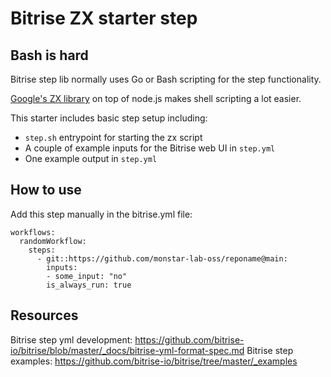 # Bitrise ZX starter step

## Bash is hard
Bitrise step lib normally uses Go or Bash scripting for the step functionality.

[Google's ZX library](https://github.com/google/zx) on top of node.js makes shell scripting a lot easier.

This starter includes basic step setup including:
 - `step.sh` entrypoint for starting the zx script
 - A couple of example inputs for the Bitrise web UI in `step.yml`
 - One example output in `step.yml`

## How to use 

Add this step manually in the bitrise.yml file:

```
workflows:
  randomWorkflow:
    steps:
      - git::https://github.com/monstar-lab-oss/reponame@main:
        inputs:
        - some_input: "no"
        is_always_run: true
```

## Resources

Bitrise step yml development: https://github.com/bitrise-io/bitrise/blob/master/_docs/bitrise-yml-format-spec.md
Bitrise step examples: https://github.com/bitrise-io/bitrise/tree/master/_examples


